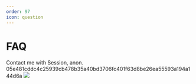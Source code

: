 ```yaml
---
order: 97
icon: question
---
```


# FAQ

Contact me with Session, anon.
05e481cddc4c25939cb478b35a40bd3706fc401f63d8be26ea55593a194a144d6a
![](https://i.postimg.cc/MTR4hDLZ/Session-Editor.jpg)
